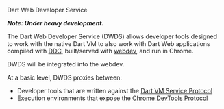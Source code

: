 Dart Web Developer Service

__*Note: Under heavy development.*__

The Dart Web Developer Service (DWDS) allows developer tools designed
to work with the native Dart VM to also work with Dart Web
applications compiled with
[DDC](https://webdev.dartlang.org/tools/dartdevc), built/served with
[webdev](https://webdev.dartlang.org/tools/webdev), and run in Chrome.

DWDS will be integrated into the webdev.

At a basic level, DWDS proxies between:
* Developer tools that are written against the [Dart VM Service Protocol](https://github.com/dart-lang/sdk/blob/master/runtime/vm/service/service.md)
* Execution environments that expose the
[Chrome DevTools Protocol](https://chromedevtools.github.io/devtools-protocol)
